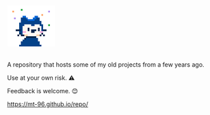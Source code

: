 <div
		<center><img src="CydiaIcon.png" alt=""></center>
<br> </br>

A repository that hosts some of my old projects from a few years ago.

Use at your own risk. ⚠️

Feedback is welcome. 😊

https://mt-96.github.io/repo/


